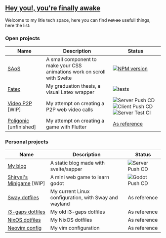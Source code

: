 ## [Hey you!, you're finally awake](https://youtu.be/a3f7n08yYUU)

Welcome to my litle tech space, here you can find ~~not so~~ usefull things, here the list:

### Open projects
Name | Description | Status
-----|-------------|--------
[SAoS](https://shiryel.github.io/saos/) | A small component to make your CSS animations work on scroll with Svelte | [![NPM version](https://img.shields.io/npm/v/saos.svg?style=flat)](https://npmjs.org/package/saos)
[Fatex](https://github.com/shiryel/fatex) | My graduation thesis, a visual Latex wrapper | ![tests](https://github.com/vinicius-molina/fatex/workflows/tests/badge.svg?branch=master) 
[Video P2P](https://www.webrtc.shiryel.com/) [WIP] | My attempt on creating a P2P web video calls | ![Server Push CD](https://github.com/shiryel/videochat_p2p/workflows/Server%20Push%20CD/badge.svg) ![Client Push CD](https://github.com/shiryel/videochat_p2p/workflows/Client%20Push%20CD/badge.svg) ![Server Test CI](https://github.com/shiryel/videochat_p2p/workflows/Server%20Test%20CI/badge.svg)
[Poligonic](https://play.google.com/store/apps/details?id=com.poligonicgames.poligonic) [unfinished] | My attempt on creating a game with Flutter | [As reference](https://github.com/shiryel/poligonic)

### Personal projects
Name | Description | Status
-----|-------------|--------
[My blog](https://www.blog.shiryel.com/) | A static blog made with svelte/sapper | ![Server Push CD](https://github.com/shiryel/shiryel_blog_old/workflows/Server%20Push%20CD/badge.svg)
[Shiryel's Minigame](https://www.shiryel.com/) [WIP] | A mini web game to learn godot | ![Godot Push CD](https://github.com/shiryel/shiryel_game/workflows/Godot%20Push%20CD/badge.svg)
[Sway dotfiles](https://github.com/shiryel/sway-dotfiles) | My current Linux configuration, with Sway and wayland | As reference
[i3-gaps dotfiles](https://github.com/shiryel/i3gaps-dotfiles) | My old i3-gaps dotfiles | As reference
[NixOS dotfiles](https://github.com/shiryel/nixos-dotfiles) | My NixOS dotfiles | As reference 
[Neovim config](https://github.com/shiryel/neoVim-configs) | My vim configuration | As reference
